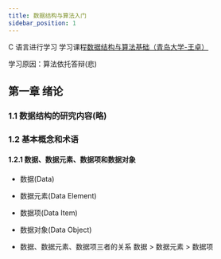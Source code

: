 ```yaml
---
title: 数据结构与算法入门
sidebar_position: 1
---
```


C 语言进行学习 学习课程[数据结构与算法基础（青岛大学-王卓）](https://www.bilibili.com/video/BV1nJ411V7bd/?spm_id_from=333.337.search-card.all.click&vd_source=425088ab9830d3bc1e0cb3f50b07aad5)

学习原因：算法依托答辩(悲)

## 第一章 绪论

### 1.1 数据结构的研究内容(略)

### 1.2 基本概念和术语

#### 1.2.1 数据、数据元素、数据项和数据对象

- 数据(Data)
- 数据元素(Data Element)
- 数据项(Data Item)
- 数据对象(Data Object)

- 数据、数据元素、数据项三者的关系
  数据 > 数据元素 > 数据项
